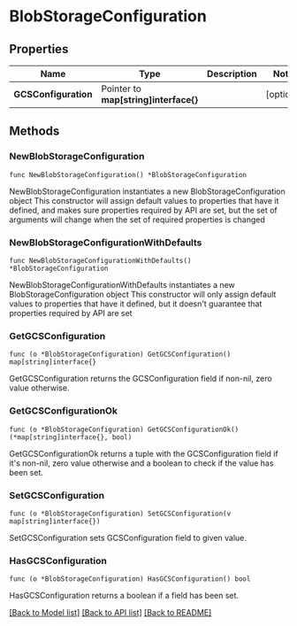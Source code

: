 # BlobStorageConfiguration

## Properties

Name | Type | Description | Notes
------------ | ------------- | ------------- | -------------
**GCSConfiguration** | Pointer to **map[string]interface{}** |  | [optional] 

## Methods

### NewBlobStorageConfiguration

`func NewBlobStorageConfiguration() *BlobStorageConfiguration`

NewBlobStorageConfiguration instantiates a new BlobStorageConfiguration object
This constructor will assign default values to properties that have it defined,
and makes sure properties required by API are set, but the set of arguments
will change when the set of required properties is changed

### NewBlobStorageConfigurationWithDefaults

`func NewBlobStorageConfigurationWithDefaults() *BlobStorageConfiguration`

NewBlobStorageConfigurationWithDefaults instantiates a new BlobStorageConfiguration object
This constructor will only assign default values to properties that have it defined,
but it doesn't guarantee that properties required by API are set

### GetGCSConfiguration

`func (o *BlobStorageConfiguration) GetGCSConfiguration() map[string]interface{}`

GetGCSConfiguration returns the GCSConfiguration field if non-nil, zero value otherwise.

### GetGCSConfigurationOk

`func (o *BlobStorageConfiguration) GetGCSConfigurationOk() (*map[string]interface{}, bool)`

GetGCSConfigurationOk returns a tuple with the GCSConfiguration field if it's non-nil, zero value otherwise
and a boolean to check if the value has been set.

### SetGCSConfiguration

`func (o *BlobStorageConfiguration) SetGCSConfiguration(v map[string]interface{})`

SetGCSConfiguration sets GCSConfiguration field to given value.

### HasGCSConfiguration

`func (o *BlobStorageConfiguration) HasGCSConfiguration() bool`

HasGCSConfiguration returns a boolean if a field has been set.


[[Back to Model list]](../README.md#documentation-for-models) [[Back to API list]](../README.md#documentation-for-api-endpoints) [[Back to README]](../README.md)


